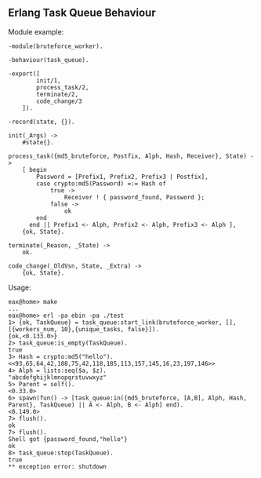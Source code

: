 Erlang Task Queue Behaviour
---------------------------
Module example:

    -module(bruteforce_worker).
    
    -behaviour(task_queue).
    
    -export([
            init/1,
            process_task/2,
            terminate/2,
            code_change/3
        ]).
    
    -record(state, {}).
    
    init(_Args) ->
        #state{}.
    
    process_task({md5_bruteforce, Postfix, Alph, Hash, Receiver}, State) ->
        [ begin 
            Password = [Prefix1, Prefix2, Prefix3 | Postfix],
            case crypto:md5(Password) =:= Hash of
                true ->
                    Receiver ! { password_found, Password };
                false ->
                    ok
            end
          end || Prefix1 <- Alph, Prefix2 <- Alph, Prefix3 <- Alph ],
        {ok, State}.
    
    terminate(_Reason, _State) ->
        ok.
    
    code_change(_OldVsn, State, _Extra) ->
        {ok, State}.

Usage:

    eax@home> make
    ...
    eax@home> erl -pa ebin -pa ./test
    1> {ok, TaskQueue} = task_queue:start_link(bruteforce_worker, [], [{workers_num, 10},{unique_tasks, false}]).
    {ok,<0.133.0>}
    2> task_queue:is_empty(TaskQueue).
    true
    3> Hash = crypto:md5("hello").
    <<93,65,64,42,188,75,42,118,185,113,157,145,16,23,197,146>>
    4> Alph = lists:seq($a, $z).
    "abcdefghijklmnopqrstuvwxyz"
    5> Parent = self().
    <0.33.0>
    6> spawn(fun() -> [task_queue:in({md5_bruteforce, [A,B], Alph, Hash, Parent}, TaskQueue) || A <- Alph, B <- Alph] end).
    <0.149.0>
    7> flush().
    ok
    7> flush().
    Shell got {password_found,"hello"}
    ok
    8> task_queue:stop(TaskQueue).
    true
    ** exception error: shutdown

